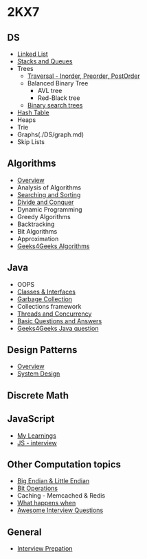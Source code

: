 # 2KX7

## DS                               
- [Linked List](./DS/linked_list.md) 
- [Stacks and Queues](./DS/stack_n_queue.md) 
- Trees
  - [Traversal - Inorder, Preorder, PostOrder](./DS/Tree/tree_chap1.md)  
  - Balanced Binary Tree
    - AVL tree 
    - Red-Black tree	
  - [Binary search trees](./DS/Tree/binary_search_tree.md)  
- [Hash Table](./DS/hash_table.md)  
- Heaps  
- Trie		
- Graphs(./DS/graph.md) 
-  Skip Lists

## Algorithms
- [Overview](./Algo/analysisOfAlgorithms.md)
- Analysis of Algorithms
- [Searching and Sorting](./Algo/Sorting.md)
- [Divide and Conquer](./Algo/Divide_and_Conquer.md)
- Dynamic Programming
- Greedy Algorithms
- Backtracking
- Bit Algorithms
- Approximation
- [Geeks4Geeks Algorithms](http://www.geeksforgeeks.org/fundamentals-of-algorithms/)


## Java
- OOPS
- [Classes & Interfaces](./Java/classes_n_interfaces.md)
- [Garbage Collection](./Java/garbage_collection.md)
- Collections framework
- [Threads and Concurrency](./Java/Thread_n_Concurrency.md)
- [Basic Questions and Answers](./Java/java_qna_1.md)
- [Geeks4Geeks Java question](http://www.geeksforgeeks.org/java/)

## Design Patterns
- [Overview](./Design_Patterns/Design_Patterns.md)
- [System Design](./Arbit/System_Design.md)

## Discrete Math

## JavaScript
- [My Learnings](https://github.com/a2ankitrai/JS_Learning)
- [JS - interview](https://github.com/adam-s/js-interview-review)

## Other Computation topics
- [Big Endian & Little Endian](./Arbit/big_n_little_endian.md)
- [Bit Operations](./Arbit/Bit_Operations.md)
- Caching - Memcached & Redis
- [What happens when](https://github.com/alex/what-happens-when)
- [Awesome Interview Questions](https://github.com/MaximAbramchuck/awesome-interview-questions)

## General
- [Interview Prepation](./Arbit/interview_prep.md)

